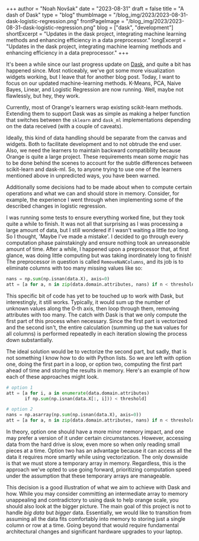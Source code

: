 +++
author = "Noah Novšak"
date = "2023-08-31"
draft = false
title = "A dash of Dask"
type = "blog"
thumbImage = "/blog_img/2023/2023-08-31-dask-logistic-regression.png"
frontPageImage = "/blog_img/2023/2023-08-31-dask-logistic-regression.png"
blog = ["dask", "development"]
shortExcerpt = "Updates in the dask project, integrating machine learning methods and enhancing efficiency in a data preprocessor."
longExcerpt = "Updates in the dask project, integrating machine learning methods and enhancing efficiency in a data preprocessor."
+++

It's been a while since our last progress update on [Dask](/blog/2022/2022-12-13-dask-table), and quite a bit has happened since. Most noticeably, we've got some more visualization widgets working, but I leave that for another blog post. Today, I want to focus on our updated machine-learning methods. K-Means, PCA, Naive Bayes, Linear, and Logistic Regression are now running. Well, maybe not flawlessly, but hey, they work.

Currently, most of Orange's learners wrap existing scikit-learn methods. Extending them to support Dask was as simple as making a helper function that switches between the `sklearn` and `dask_ml` implementations depending on the data received (with a couple of caveats).

Ideally, this kind of data handling should be separate from the canvas and widgets. Both to facilitate development and to not obtrude the end user. Also, we need the learners to maintain backward compatibility because Orange is quite a large project. These requirements mean some *magic* has to be done behind the scenes to account for the subtle differences between scikit-learn and dask-ml. So, to anyone trying to use one of the learners mentioned above in unpredicted ways, you have been warned.

Additionally some decisions had to be made about when to compute certain operations and what we can and should store in memory. Consider, for example, the experience I went through when implementing some of the described changes in logistic regression.

I was running some tests to ensure everything worked fine, but they took quite a while to finish. It was not all that surprising as I was processing a large amount of data, but I still wondered if I wasn't waiting a little _too_ long.  So I thought, 'Maybe I've made a mistake'. I decided to go through every computation phase painstakingly and ensure nothing took an unreasonable amount of time. After a while, I happened upon a preprocessor that, at first glance, was doing little computing but was taking inordinately long to finish! The preprocessor in question is called `RemoveNaNColumns`, and its job is to eliminate columns with too many missing values like so:

```python
nans = np.sum(np.isnan(data.X), axis=0)
att = [a for a, n in zip(data.domain.attributes, nans) if n < threshold]
```

This specific bit of code has yet to be touched up to work with Dask, but interestingly, it still works. Typically, it would sum up the number of unknown values along the 0-th axis, then loop through them, removing attributes with too many. The catch with Dask is that we only compute the first part of this process when necessary. Since the first part is vectorized and the second isn't, the entire calculation (summing up the `NaN` values for all columns) is performed repeatedly in each iteration slowing the process down substantially.

The ideal solution would be to vectorize the second part, but sadly, that is not something I know how to do with Python lists. So we are left with option one, doing the first part in a loop, or option two, computing the first part ahead of time and storing the results in memory. Here's an example of how each of these approaches might look.

```python
# option 1
att = [a for i, a in enumerate(data.domain.attributes)
       if np.sum(np.isnan(data.X[:, i])) < threshold]

# option 2
nans = np.asarray(np.sum(np.isnan(data.X), axis=0))
att = [a for a, n in zip(data.domain.attributes, nans) if n < threshold]
```

In theory, option one should have a more minor memory impact, and one may prefer a version of it under certain circumstances. However, accessing data from the hard drive is slow, even more so when only reading small pieces at a time. Option two has an advantage because it can access all the data it requires more smartly while using vectorization. The only downside is that we must store a temporary array in memory. Regardless, this is the approach we've opted to use going forward, prioritizing computation speed under the assumption that these temporary arrays are manageable.

This decision is a good illustration of what we aim to achieve with Dask and how. While you may consider committing an intermediate array to memory unappealing and contradictory to using dask to help orange scale, you should also look at the bigger picture. The main goal of this project is not to handle *big data* but *bigger* data. Essentially, we would like to transition from assuming all the data fits comfortably into memory to storing just a single column or row at a time. Going beyond that would require fundamental architectural changes and significant hardware upgrades to your laptop.
